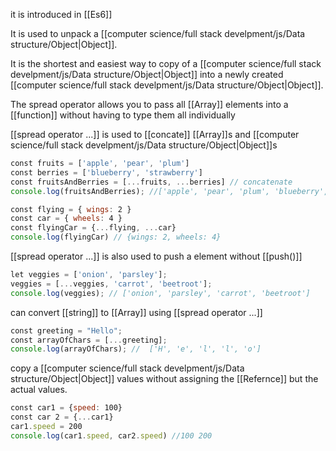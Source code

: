 it is introduced in [[Es6]]

It is used to unpack a [[computer science/full stack develpment/js/Data structure/Object|Object]].

It is the shortest and easiest way to copy of a [[computer science/full stack develpment/js/Data structure/Object|Object]] into a newly created [[computer science/full stack develpment/js/Data structure/Object|Object]].

The spread operator allows you to pass all [[Array]] elements into a [[function]] without having to type them all individually

[[spread operator ...]] is used to [[concate]] [[Array]]s and [[computer science/full stack develpment/js/Data structure/Object|Object]]s

```js
const fruits = ['apple', 'pear', 'plum']
const berries = ['blueberry', 'strawberry']
const fruitsAndBerries = [...fruits, ...berries] // concatenate
console.log(fruitsAndBerries); //['apple', 'pear', 'plum', 'blueberry', 'strawberry']
```

```js
const flying = { wings: 2 }
const car = { wheels: 4 }
const flyingCar = {...flying, ...car}
console.log(flyingCar) // {wings: 2, wheels: 4}
```

[[spread operator ...]] is also used to push a element without [[push()]] 

```js
let veggies = ['onion', 'parsley'];
veggies = [...veggies, 'carrot', 'beetroot'];
console.log(veggies); // ['onion', 'parsley', 'carrot', 'beetroot']
```

can convert [[string]] to [[Array]] using [[spread operator ...]]

```js
const greeting = "Hello";
const arrayOfChars = [...greeting];
console.log(arrayOfChars); //  ['H', 'e', 'l', 'l', 'o']
```

copy a [[computer science/full stack develpment/js/Data structure/Object|Object]] values without assigning the [[Refernce]] but the actual values.

```js
const car1 = {speed: 100}
const car 2 = {...car1}
car1.speed = 200
console.log(car1.speed, car2.speed) //100 200
```






